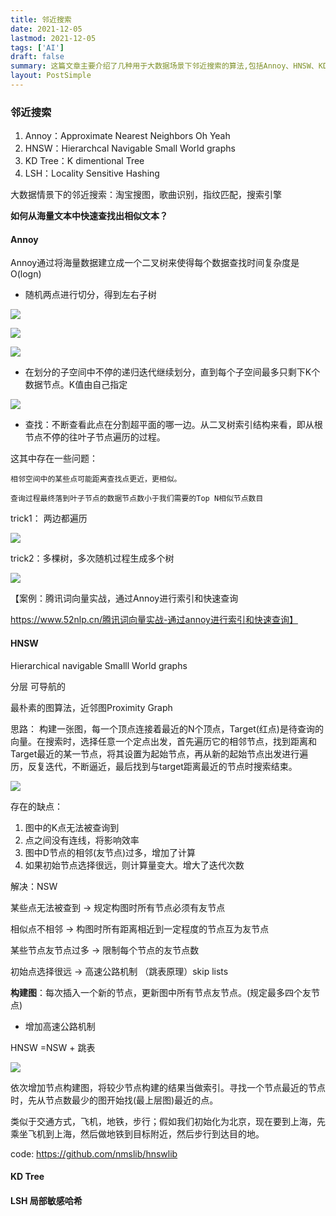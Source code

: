 ```yaml
---
title: 邻近搜索
date: 2021-12-05
lastmod: 2021-12-05
tags: ['AI']
draft: false
summary: 这篇文章主要介绍了几种用于大数据场景下邻近搜索的算法,包括Annoy、HNSW、KD Tree和LSH。文章重点讲解了Annoy和HNSW两种算法的原理和实现方法,Annoy通过建立二叉树来实现快速查找,HNSW则是基于图结构并引入了分层机制来提高搜索效率。
layout: PostSimple
---
```


### 邻近搜索

1. Annoy：Approximate Nearest Neighbors Oh Yeah
2. HNSW：Hierarchcal Navigable Small World graphs
3. KD Tree：K dimentional Tree
4. LSH：Locality Sensitive Hashing

大数据情景下的邻近搜索：淘宝搜图，歌曲识别，指纹匹配，搜索引擎

**如何从海量文本中快速查找出相似文本？**

#### Annoy

Annoy通过将海量数据建立成一个二叉树来使得每个数据查找时间复杂度是O(logn)

- 随机两点进行切分，得到左右子树

![](https://tz-1256822507.cos.ap-hongkong.myqcloud.com/typora/2021-12-1070358186.png)

![](https://tz-1256822507.cos.ap-hongkong.myqcloud.com/typora/2021-12-286097665.png)

![](https://tz-1256822507.cos.ap-hongkong.myqcloud.com/typora/2021-12-3880731725.png)

- 在划分的子空间中不停的递归迭代继续划分，直到每个子空间最多只剩下K个数据节点。K值由自己指定

![](https://tz-1256822507.cos.ap-hongkong.myqcloud.com/typora/2021-12-3061488913.png)

- 查找：不断查看此点在分割超平面的哪一边。从二叉树索引结构来看，即从根节点不停的往叶子节点遍历的过程。

这其中存在一些问题：

```
相邻空间中的某些点可能距离查找点更近，更相似。
```

```
查询过程最终落到叶子节点的数据节点数小于我们需要的Top N相似节点数目
```

trick1： 两边都遍历

![](https://tz-1256822507.cos.ap-hongkong.myqcloud.com/typora/2021-12-2601541573.png)

trick2：多棵树，多次随机过程生成多个树

![](https://tz-1256822507.cos.ap-hongkong.myqcloud.com/typora/2021-12-80460565.png)

【案例：腾讯词向量实战，通过Annoy进行索引和快速查询

https://www.52nlp.cn/腾讯词向量实战-通过annoy进行索引和快速查询】

#### HNSW

Hierarchical navigable Smalll World graphs

分层 可导航的

最朴素的图算法，近邻图Proximity Graph

思路： 构建一张图，每一个顶点连接着最近的N个顶点，Target(红点)是待查询的向量。在搜索时，选择任意一个定点出发，首先遍历它的相邻节点，找到距离和Target最近的某一节点，将其设置为起始节点，再从新的起始节点出发进行遍历，反复迭代，不断逼近，最后找到与target距离最近的节点时搜索结束。

![](https://tz-1256822507.cos.ap-hongkong.myqcloud.com/typora/2021-12-2084729989.png)

存在的缺点：

1. 图中的K点无法被查询到
2. 点之间没有连线，将影响效率
3. 图中D节点的相邻(友节点)过多，增加了计算
4. 如果初始节点选择很远，则计算量变大。增大了迭代次数

解决：NSW

某些点无法被查到 -> 规定构图时所有节点必须有友节点

相似点不相邻 -> 构图时所有距离相近到一定程度的节点互为友节点

某些节点友节点过多 -> 限制每个节点的友节点数

初始点选择很远 -> 高速公路机制 （跳表原理）skip lists

**构建图**：每次插入一个新的节点，更新图中所有节点友节点。(规定最多四个友节点)

- 增加高速公路机制

HNSW =NSW + 跳表

![](https://tz-1256822507.cos.ap-hongkong.myqcloud.com/typora/2021-12-1625053504.png)

依次增加节点构建图，将较少节点构建的结果当做索引。寻找一个节点最近的节点时，先从节点数最少的图开始找(最上层图)最近的点。

类似于交通方式，飞机，地铁，步行；假如我们初始化为北京，现在要到上海，先乘坐飞机到上海，然后做地铁到目标附近，然后步行到达目的地。

code: https://github.com/nmslib/hnswlib

#### KD Tree

#### LSH 局部敏感哈希
